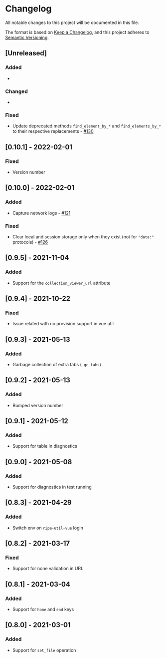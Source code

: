 # Changelog

All notable changes to this project will be documented in this file.

The format is based on [Keep a Changelog](https://keepachangelog.com/en/1.0.0/),
and this project adheres to [Semantic Versioning](https://semver.org/spec/v2.0.0.html).

## [Unreleased]

### Added

*

### Changed

*

### Fixed

* Update deprecated methods `find_element_by_*` and `find_elements_by_*` to their respective replacements - [#130](https://github.com/ripe-tech/ripe-rainbow/issues/130)

## [0.10.1] - 2022-02-01

### Fixed

* Version number

## [0.10.0] - 2022-02-01

### Added

* Capture network logs - [#121](https://github.com/ripe-tech/ripe-rainbow/issues/121)

### Fixed

* Clear local and session storage only when they exist (not for `"data:"` protocols) - [#126](https://github.com/ripe-tech/ripe-rainbow/issues/126)

## [0.9.5] - 2021-11-04

### Added

* Support for the `collection_viewer_url` attribute

## [0.9.4] - 2021-10-22

### Fixed

* Issue related with no provision support in vue util

## [0.9.3] - 2021-05-13

### Added

* Garbage collection of extra tabs (`_gc_tabs`)

## [0.9.2] - 2021-05-13

### Added

* Bumped version number

## [0.9.1] - 2021-05-12

### Added

* Support for table in diagnostics

## [0.9.0] - 2021-05-08

### Added

* Support for diagnostics in test running

## [0.8.3] - 2021-04-29

### Added

* Switch env on `ripe-util-vue` login

## [0.8.2] - 2021-03-17

### Fixed

* Support for none validation in URL

## [0.8.1] - 2021-03-04

### Added

* Support for `home` and `end` keys

## [0.8.0] - 2021-03-01

### Added

* Support for `set_file` operation
